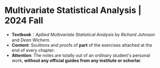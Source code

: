 # Multivariate Statistical Analysis | 2024 Fall
- **Textbook**：*Apllied Multivariate Statistical Analysis* by *Richard Johnson* and *Dean Wichern*.
- **Content**: Soultions and proofs of **part** of the exercises attached at the end of every chapter.
- **Attention**: The notes are totally out of an ordinary student's personal work, **without any official guides from any institute or schorlar**.
